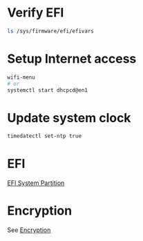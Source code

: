# Verify EFI
```bash
ls /sys/firmware/efi/efivars
```

# Setup Internet access
```bash
wifi-menu
# or
systemctl start dhcpcd@en1
```

# Update system clock
```bash
timedatectl set-ntp true
```

# EFI
[EFI System Partition](https://wiki.archlinux.org/index.php/EFI_System_Partition)


# Encryption
See [Encryption](/encryption)
